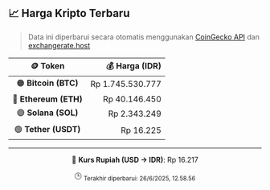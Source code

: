 

<!-- HARGA_KRIPTO -->
## 📈 Harga Kripto Terbaru

> Data ini diperbarui secara otomatis menggunakan [CoinGecko API](https://www.coingecko.com/) dan [exchangerate.host](https://exchangerate.host/)

<div align="center">

| 🪙 Token | 💰 Harga (IDR) |
|:------:|---------------:|
| 🟠 **Bitcoin (BTC)**   | Rp 1.745.530.777 |
| 🔵 **Ethereum (ETH)**  | Rp 40.146.450 |
| 🟣 **Solana (SOL)**    | Rp 2.343.249 |
| 🟢 **Tether (USDT)**   | Rp 16.225 |

---

💱 **Kurs Rupiah (USD → IDR)**: Rp 16.217

🕒 <sub>Terakhir diperbarui: 26/6/2025, 12.58.56</sub>

</div>
<!-- /HARGA_KRIPTO -->
